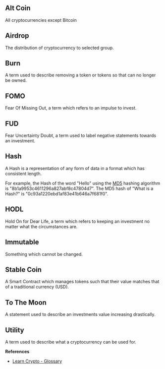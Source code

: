 ## Alt Coin
All cryptocurrencies except Bitcoin

## Airdrop
The distribution of cryptocurrency to selected group.

## Burn
A term used to describe removing a token or tokens so that can no longer be owned.

## FOMO
Fear Of Missing Out, a term which refers to an impulse to invest.

## FUD
Fear Uncertainty Doubt, a term used to label negative statements towards an
investment.

## Hash
A Hash is a representation of any form of data in a format which has consistent
length.

For example, the Hash of the word "Hello" using the [MD5](https://www.md5hashgenerator.com/)
hashing algorithm is "8b1a9953c4611296a827abf8c47804d7". The MD5 hash of
"What is a Hash?" is "0c93a1220ebd1af83e41b646a7f681f0".

## HODL
Hold On for Dear Life, a term which refers to keeping an investment no
matter what the circumstances are.

## Immutable
Something which cannot be changed.

## Stable Coin
A Smart Contract which manages tokens such that their value matches that
of a traditional currency (USD).

## To The Moon
A statement used to describe an investments value increasing drastically.

## Utility
A term used to describe what a cryptocurrency can be used for.

**References**
-   [Learn Crypto - Glossary](https://learncrypto.com/glossary)
